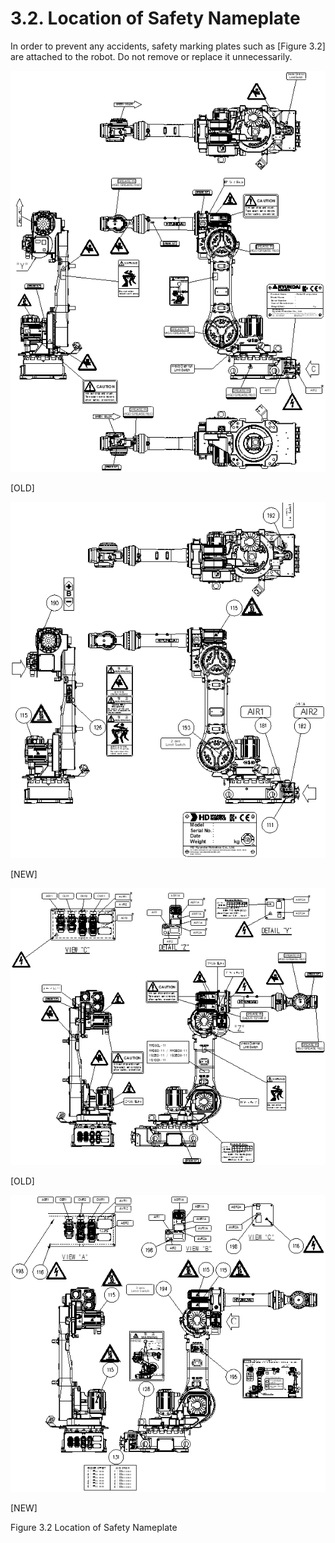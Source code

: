 ﻿# 3.2. Location of Safety Nameplate

In order to prevent any accidents, safety marking plates such as [Figure 3.2] are attached to the robot. Do not remove or replace it unnecessarily. 


![](../_assets/그림_3.2.1_안전명판위치1.png)

[OLD]   

![](../_assets/그림_3.2.1_안전명판위치2.png)

[NEW]   

![](../_assets/그림_3.2.1_안전명판위치3.png)

[OLD]   

![](../_assets/그림_3.2.1_안전명판위치4.png)

[NEW]   

Figure 3.2 Location of Safety Nameplate
